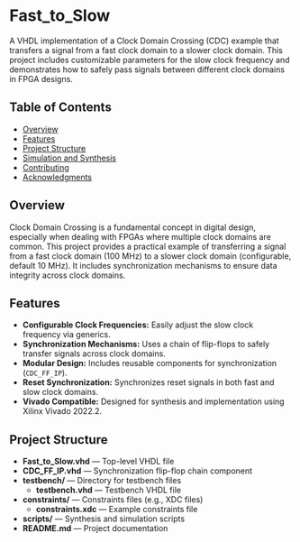 # Fast_to_Slow
A VHDL implementation of a Clock Domain Crossing (CDC) example that transfers a signal from a fast clock domain to a slower clock domain. This project includes customizable parameters for the slow clock frequency and demonstrates how to safely pass signals between different clock domains in FPGA designs.

## Table of Contents

- [Overview](#overview)
- [Features](#features)
- [Project Structure](#project-structure)
- [Simulation and Synthesis](#simulation-and-synthesis)
- [Contributing](#contributing)
- [Acknowledgments](#acknowledgments)

## Overview

Clock Domain Crossing is a fundamental concept in digital design, especially when dealing with FPGAs where multiple clock domains are common. This project provides a practical example of transferring a signal from a fast clock domain (100 MHz) to a slower clock domain (configurable, default 10 MHz). It includes synchronization mechanisms to ensure data integrity across clock domains.

<!--
![CDC Diagram](assets/cdc_diagram.png)
*Note: Replace with an actual diagram if available*
-->

## Features

- **Configurable Clock Frequencies:** Easily adjust the slow clock frequency via generics.
- **Synchronization Mechanisms:** Uses a chain of flip-flops to safely transfer signals across clock domains.
- **Modular Design:** Includes reusable components for synchronization (`CDC_FF_IP`).
- **Reset Synchronization:** Synchronizes reset signals in both fast and slow clock domains.
- **Vivado Compatible:** Designed for synthesis and implementation using Xilinx Vivado 2022.2.

## Project Structure
- **Fast_to_Slow.vhd** — Top-level VHDL file
- **CDC_FF_IP.vhd** — Synchronization flip-flop chain component
- **testbench/** — Directory for testbench files
  - **testbench.vhd** — Testbench VHDL file
- **constraints/** — Constraints files (e.g., XDC files)
  - **constraints.xdc** — Example constraints file
- **scripts/** — Synthesis and simulation scripts
- **README.md** — Project documentation


